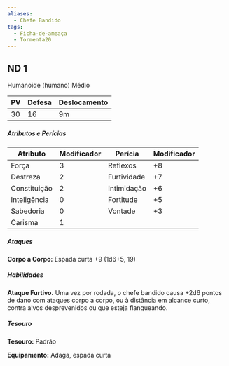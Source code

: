 ```yaml
---
aliases:
  - Chefe Bandido
tags:
  - Ficha-de-ameaça
  - Tormenta20
---
```

## ND 1
Humanoide (humano) Médio

| PV  | Defesa | Deslocamento |
| --- | ------ | ------------ |
|30|16|9m|

##### Atributos e Perícias
| Atributo | Modificador | Perícia | Modificador |
| ---- | ---- | ---- | ---- |
| Força | 3 | Reflexos | +8 |
| Destreza | 2 | Furtividade | +7 |
| Constituição | 2 | Intimidação | +6 |
| Inteligência | 0 | Fortitude | +5 |
| Sabedoria | 0 | Vontade | +3 |
| Carisma | 1 |  |  |

##### Ataques
**Corpo a Corpo:** Espada curta +9 (1d6+5, 19)

##### Habilidades
**Ataque Furtivo.** Uma vez por rodada, o chefe bandido causa +2d6 pontos de dano com ataques corpo a corpo, ou à distância em alcance curto, contra alvos desprevenidos ou que esteja flanqueando.

##### Tesouro
**Tesouro:** Padrão

**Equipamento:** Adaga, espada curta
